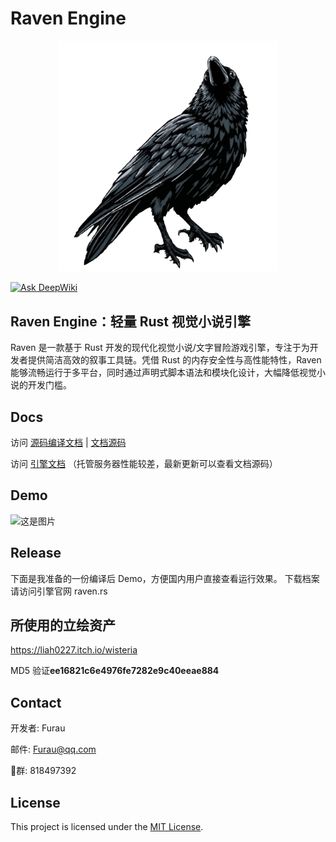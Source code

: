 # Raven Engine
<div style="text-align:center">
<img src="/demo/logo.png" width="350" alt="logo">
</div>

[![Ask DeepWiki](https://deepwiki.com/badge.svg)](https://deepwiki.com/E72UJ/Raven)
## Raven Engine：轻量 Rust 视觉小说引擎

Raven 是一款基于 Rust 开发的现代化视觉小说/文字冒险游戏引擎，专注于为开发者提供简洁高效的叙事工具链。凭借 Rust 的内存安全性与高性能特性，Raven 能够流畅运行于多平台，同时通过声明式脚本语法和模块化设计，大幅降低视觉小说的开发门槛。

## Docs

访问 [源码编译文档](https://code.raven.rs/ "中文文档") | [文档源码](/docs "文档源码")

访问 [引擎文档](https://doc.raven.rs/ "中文文档")
（托管服务器性能较差，最新更新可以查看文档源码）
## Demo
![这是图片](https://pic1.imgdb.cn/item/6827b98858cb8da5c8f78dbc.png "Magic Gardens")

## Release
下面是我准备的一份编译后 Demo，方便国内用户直接查看运行效果。
下载档案请访问引擎官网 raven.rs
## 所使用的立绘资产

https://liah0227.itch.io/wisteria

MD5 验证**ee16821c6e4976fe7282e9c40eeae884**

## Contact

开发者: Furau

邮件: Furau@qq.com

🐧群: 818497392

## License

This project is licensed under the [MIT License](LICENSE).
